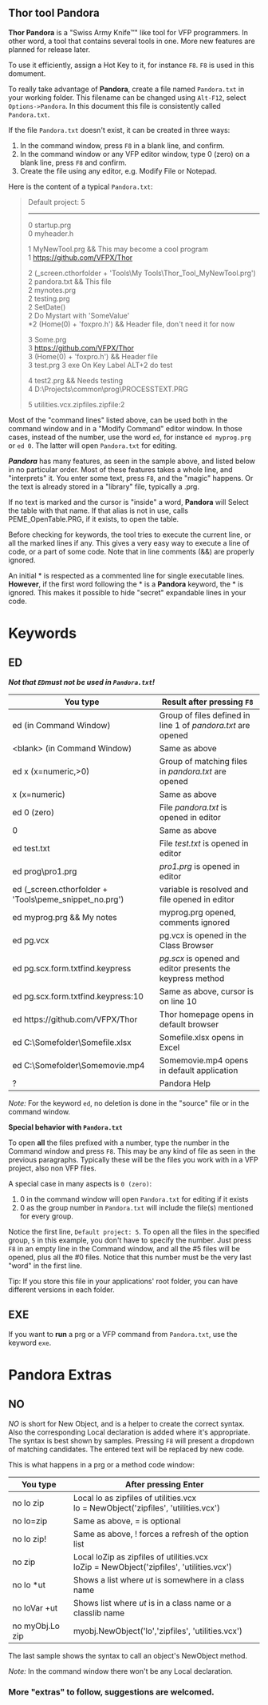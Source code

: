 ## Thor tool Pandora

**Thor Pandora** is a "Swiss Army Knife&#8482;" like tool for VFP programmers. In other word, a tool that contains several tools in one. More new features are planned for release later.  

To use it efficiently, assign a Hot Key to it, for instance `F8`. `F8` is used in this domument. 

To really take advantage of **Pandora**, create a file named `Pandora.txt` in your working folder. This filename can be changed using `Alt-F12`, select `Options->Pandora`. In this document this file is consistently called `Pandora.txt`.

If the file `Pandora.txt` doesn't exist, it can be created in three ways:
1. In the command window, press `F8` in a blank line, and confirm.
2. In the command window or any VFP editor window, type 0 (zero) on a blank line, press `F8` and confirm.
3. Create the file using any editor, e.g. Modify File or Notepad.

Here is the content of a typical `Pandora.txt`:

> Default project: 5
> ****************************************
> 0 startup.prg  
> 0 myheader.h  
>
> 1 MyNewTool.prg && This may become a cool program  
> 1 https://github.com/VFPX/Thor  
>
> 2 (_screen.cthorfolder + 'Tools\My Tools\Thor_Tool_MyNewTool.prg')  
> 2 pandora.txt && This file  
> 2 mynotes.prg  
> 2 testing.prg  
> 2 SetDate()  
> 2 Do Mystart with 'SomeValue'  
> *2 (Home(0) + 'foxpro.h') && Header file, don't need it for now 
>   
> 3 Some.prg  
> 3 https://github.com/VFPX/Thor  
> 3 (Home(0) + 'foxpro.h') && Header file  
> 3 test.prg
> 3 exe On Key Label ALT+2 do test
>  
> 4 test2.prg && Needs testing  
> 4 D:\Projects\common\prog\PROCESSTEXT.PRG  
>
> 5 utilities.vcx.zipfiles.zipfile:2  

Most of the "command lines" listed above, can be used both in the command window and in a "Modify Command" editor window. In those cases, instead of the number, use the word `ed`, for instance `ed myprog.prg` or `ed 0`. The latter will open `Pandora.txt` for editing.

***Pandora*** has many features, as seen in the sample above, and listed below in no particular order. Most of these features takes a whole line, and "interprets" it.  You enter some text, press `F8`, and the "magic" happens. Or the text is already stored in a "library" file, typically a .prg. 

If no text is marked and the cursor is "inside" a word, **Pandora** will Select the table with that name. If that alias is not in use, calls PEME_OpenTable.PRG, if it exists, to open the table. 

Before checking for keywords, the tool tries to execute the current line, or all the marked lines if any. This gives a very easy way to execute a line of code, or a part of some code. Note that in line comments (&&) are properly ignored. 

An initial \* is respected as a commented line for single executable lines. **However**, if the first word following the \* is a **Pandora** keyword, the \* is ignored. This makes it possible to hide "secret" expandable lines in your code.  

# Keywords  
## ED 
***Not that `ED`must *not* be used in `Pandora.txt`!***  

You type|Result after pressing `F8`  
---|---
ed (in Command Window)|Group of files defined in line 1 of *pandora.txt* are opened 
\<blank\> (in Command Window)|Same as above 
ed x (x=numeric,>0)|Group of matching files in *pandora.txt* are opened 
x (x=numeric)|Same as above 
ed 0 (zero)|File *pandora.txt* is opened in editor 
0|Same as above 
ed test.txt|File *test.txt* is opened in editor 
ed prog\pro1.prg|*pro1.prg* is opened in editor 
ed (_screen.cthorfolder + 'Tools\peme_snippet_no.prg')|variable is resolved and file opened in editor 
ed myprog.prg && My notes|myprog.prg opened, comments ignored 
ed pg.vcx|pg.vcx is opened in the Class Browser 
ed pg.scx.form.txtfind.keypress|*pg.scx* is opened and editor presents the keypress method 
ed pg.scx.form.txtfind.keypress:10|Same as above, cursor is on line 10 
ed https:\/\/github.com/VFPX/Thor|Thor homepage opens in default browser 
ed C:\Somefolder\Somefile.xlsx|Somefile.xlsx opens in Excel 
ed C:\Somefolder\Somemovie.mp4|Somemovie.mp4 opens in default application 
?|Pandora Help 

*Note:* For the keyword `ed`, no deletion is done in the "source" file or in the command window.

**Special behavior with `Pandora.txt`**  

To open **all** the files prefixed with a number, type the number in the Command window and press `F8`. This may be any kind of file as seen in the previous paragraphs. Typically these will be the files you work with in a VFP project, also non VFP files.

A special case in many aspects is `0 (zero)`: 
1. 0 in the command window will open `Pandora.txt` for editing if it exists
2. 0 as the group number in `Pandora.txt` will include the file(s) mentioned for every group.

Notice the first line, `Default project: 5`. To open all the files in the specified group, `5` in this example, you don't have to specify the number. Just press `F8` in an empty line in the Command window, and all the #5 files will be opened, plus all the #0 files. Notice that this number must be the very last "word" in the first line.

Tip: If you store this file in your applications' root folder, you can have different versions in each folder.

## EXE
If you want to **run** a prg or a VFP command from `Pandora.txt`, use the keyword `exe`.

# Pandora Extras  
## NO
*NO* is short for New Object, and is a helper to create the correct syntax. Also the corresponding Local declaration is added where it's appropriate.  
The syntax is best shown by samples. Pressing `F8` will present a dropdown of matching candidates. The entered text will be replaced by new code.

This is what happens in a prg or a method code window:  

You type|After pressing Enter
-------|-------
no lo zip|Local lo as zipfiles of utilities.vcx<br>lo = NewObject('zipfiles', 'utilities.vcx')
no lo=zip|Same as above, = is optional
no lo zip!|Same as above, ! forces a refresh of the option list
no zip|Local loZip as zipfiles of utilities.vcx<br>loZip = NewObject('zipfiles', 'utilities.vcx')
no lo \*ut|Shows a list where *ut* is somewhere in a class name
no loVar +ut|Shows list where *ut* is in a class name or a classlib name
no myObj.Lo zip|myobj.NewObject('lo','zipfiles', 'utilities.vcx')

The last sample shows the syntax to call an object's NewObject method.  

*Note:* In the command window there won't be any Local declaration.

### More "extras" to follow, suggestions are welcomed. 
